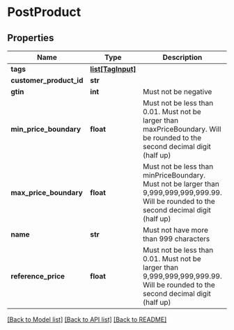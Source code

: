 # PostProduct

## Properties
Name | Type | Description | Notes
------------ | ------------- | ------------- | -------------
**tags** | [**list[TagInput]**](TagInput.md) |  | 
**customer_product_id** | **str** |  | [optional] 
**gtin** | **int** | Must not be negative | [optional] 
**min_price_boundary** | **float** | Must not be less than 0.01. Must not be larger than maxPriceBoundary. Will be rounded to the second decimal digit (half up) | 
**max_price_boundary** | **float** | Must not be less than minPriceBoundary. Must not be larger than 9,999,999,999,999.99. Will be rounded to the second decimal digit (half up) | 
**name** | **str** | Must not have more than 999 characters | 
**reference_price** | **float** | Must not be less than 0.01. Must not be larger than 9,999,999,999,999.99. Will be rounded to the second decimal digit (half up) | 

[[Back to Model list]](../README.md#documentation-for-models) [[Back to API list]](../README.md#documentation-for-api-endpoints) [[Back to README]](../README.md)


